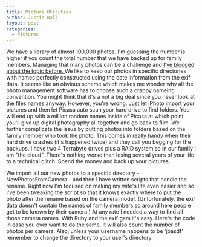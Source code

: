 ```yaml
---
title: Picture Utilities
author: Justin Ball
layout: post
categories:
  - Pictures
---
```


<p>We have a library of almost 100,000 photos. I'm guessing the number is higher if you count the total number that we have backed up for family members. Managing that many photos can be a challenge and
<a href="http://www.justinball.com/2007/09/24/how-to-manage-60000-digital-photos/">I've blooged about the topic before. </a> We like to keep our photos in specific directories with names perfectly constructed
using the date information from the exif data. It seems like an obvious scheme which makes me wonder why all the photo management software has to choose such a crappy nameing convention. You might think
that it's a not a big deal since you never look at the files names anyway. However, you're wrong. Just let iPhoto import your pictures and then let Picasa auto scan your hard drive to find folders. You will end up with a
million random names inside of Picasa at which point you'll give up digital photography all together and go back to film. We further complicate the issue by putting photos into folders based on the family member who took the photo.
This comes in really handy when their hard drive crashes (it's happened twice) and they call you begging for the backups. I have two 4 Terrabyte drives plus a RAID system so in our family I am "the cloud". There's nothing worse than losing
several years of your life to a technical glitch. Spend the money and back up your pictures.</p>
<p>We import all our new photos to a specific directory - NewPhotosFromCamera - and then I have written scripts that handle the rename. Right now I'm focused on making my wife's life even easier and so I've been tweaking the
  script so that it knows exactly where to put the photo after the rename based on the camera model. (Unfortunately, the exif data doesn't contain the names of family members so around here people get to be known by their camera.) At any rate
  I needed a way to find all those camera names. With Ruby and the exif gem it's easy. Here's the code in case you ever want to do the same. It will also count the number of photos per camera. Also, unless your username happens to be 'jbasdf'
  remember to change the directory to your user's directory.</p>
<script src="https://gist.github.com/jbasdf/5846991.js"></script>